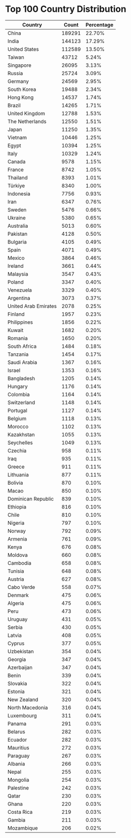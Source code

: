 # Top 100 Country Distribution
| Country | Count | Percentage |
|----|----|----|
| China | 189291 | 22.70% |
| India | 144123 | 17.29% |
| United States | 112589 | 13.50% |
| Taiwan | 43712 | 5.24% |
| Singapore | 26095 | 3.13% |
| Russia | 25724 | 3.09% |
| Germany | 24569 | 2.95% |
| South Korea | 19488 | 2.34% |
| Hong Kong | 14537 | 1.74% |
| Brazil | 14265 | 1.71% |
| United Kingdom | 12788 | 1.53% |
| The Netherlands | 12550 | 1.51% |
| Japan | 11250 | 1.35% |
| Vietnam | 10446 | 1.25% |
| Egypt | 10394 | 1.25% |
| Italy | 10329 | 1.24% |
| Canada | 9578 | 1.15% |
| France | 8742 | 1.05% |
| Thailand | 8393 | 1.01% |
| Türkiye | 8340 | 1.00% |
| Indonesia | 7756 | 0.93% |
| Iran | 6347 | 0.76% |
| Sweden | 5476 | 0.66% |
| Ukraine | 5380 | 0.65% |
| Australia | 5013 | 0.60% |
| Pakistan | 4128 | 0.50% |
| Bulgaria | 4105 | 0.49% |
| Spain | 4071 | 0.49% |
| Mexico | 3864 | 0.46% |
| Ireland | 3661 | 0.44% |
| Malaysia | 3547 | 0.43% |
| Poland | 3347 | 0.40% |
| Venezuela | 3329 | 0.40% |
| Argentina | 3073 | 0.37% |
| United Arab Emirates | 2078 | 0.25% |
| Finland | 1957 | 0.23% |
| Philippines | 1856 | 0.22% |
| Kuwait | 1682 | 0.20% |
| Romania | 1650 | 0.20% |
| South Africa | 1484 | 0.18% |
| Tanzania | 1454 | 0.17% |
| Saudi Arabia | 1367 | 0.16% |
| Israel | 1353 | 0.16% |
| Bangladesh | 1205 | 0.14% |
| Hungary | 1176 | 0.14% |
| Colombia | 1164 | 0.14% |
| Switzerland | 1148 | 0.14% |
| Portugal | 1127 | 0.14% |
| Belgium | 1118 | 0.13% |
| Morocco | 1102 | 0.13% |
| Kazakhstan | 1055 | 0.13% |
| Seychelles | 1049 | 0.13% |
| Czechia | 958 | 0.11% |
| Iraq | 935 | 0.11% |
| Greece | 911 | 0.11% |
| Lithuania | 877 | 0.11% |
| Bolivia | 870 | 0.10% |
| Macao | 850 | 0.10% |
| Dominican Republic | 839 | 0.10% |
| Ethiopia | 816 | 0.10% |
| Chile | 810 | 0.10% |
| Nigeria | 797 | 0.10% |
| Norway | 792 | 0.09% |
| Armenia | 761 | 0.09% |
| Kenya | 676 | 0.08% |
| Moldova | 660 | 0.08% |
| Cambodia | 658 | 0.08% |
| Tunisia | 648 | 0.08% |
| Austria | 627 | 0.08% |
| Cabo Verde | 558 | 0.07% |
| Denmark | 475 | 0.06% |
| Algeria | 475 | 0.06% |
| Peru | 473 | 0.06% |
| Uruguay | 431 | 0.05% |
| Serbia | 430 | 0.05% |
| Latvia | 408 | 0.05% |
| Cyprus | 377 | 0.05% |
| Uzbekistan | 354 | 0.04% |
| Georgia | 347 | 0.04% |
| Azerbaijan | 347 | 0.04% |
| Benin | 339 | 0.04% |
| Slovakia | 322 | 0.04% |
| Estonia | 321 | 0.04% |
| New Zealand | 320 | 0.04% |
| North Macedonia | 316 | 0.04% |
| Luxembourg | 311 | 0.04% |
| Panama | 291 | 0.03% |
| Belarus | 282 | 0.03% |
| Ecuador | 282 | 0.03% |
| Mauritius | 272 | 0.03% |
| Paraguay | 267 | 0.03% |
| Albania | 266 | 0.03% |
| Nepal | 255 | 0.03% |
| Mongolia | 254 | 0.03% |
| Palestine | 242 | 0.03% |
| Qatar | 230 | 0.03% |
| Ghana | 220 | 0.03% |
| Costa Rica | 219 | 0.03% |
| Gambia | 211 | 0.03% |
| Mozambique | 206 | 0.02% |
